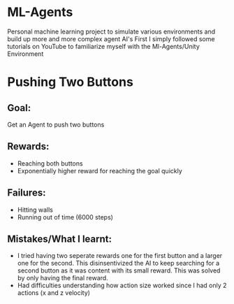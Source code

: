 # ML-Agents
Personal machine learning project to simulate various environments and build up more and more complex agent AI's
First I simply followed some tutorials on YouTube to familiarize myself with the Ml-Agents/Unity Environment

# Pushing Two Buttons
## Goal:
Get an Agent to push two buttons

## Rewards:
  - Reaching both buttons
  - Exponentially higher reward for reaching the goal quickly

## Failures: 
  - Hitting walls
  - Running out of time (6000 steps)

## Mistakes/What I learnt:
  - I tried having two seperate rewards one for the first button and a larger one for the second. This disinsentivized the AI to keep searching for a second button as it was content with its small reward. This was solved by only having the final reward.
  - Had difficulties understanding how action size worked since I had only 2 actions (x and z velocity)



